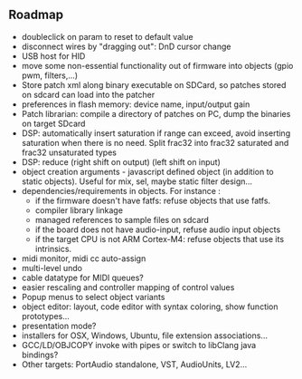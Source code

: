 ## Roadmap

* doubleclick on param to reset to default value
* disconnect wires by "dragging out": DnD cursor change
* USB host for HID
* move some non-essential functionality out of firmware into objects (gpio pwm, filters,...)
* Store patch xml along binary executable on SDCard, so patches stored on sdcard can load into the patcher
* preferences in flash memory: device name, input/output gain
* Patch librarian: compile a directory of patches on PC, dump the binaries on target SDcard
* DSP: automatically insert saturation if range can exceed, avoid inserting saturation when there is no need. Split frac32 into frac32 saturated and frac32 unsaturated types
* DSP: reduce (right shift on output) (left shift on input)
* object creation arguments - javascript defined object (in addition to static objects). Useful for mix, sel, maybe static filter design...
* dependencies/requirements in objects. For instance :
    * if the firmware doesn't have fatfs: refuse objects that use fatfs.
    * compiler library linkage
    * managed references to sample files on sdcard
    * if the board does not have audio-input, refuse audio input objects
    * if the target CPU is not ARM Cortex-M4: refuse objects that use its intrinsics.               
* midi monitor, midi cc auto-assign
* multi-level undo
* cable datatype for MIDI queues?
* easier rescaling and controller mapping of control values
* Popup menus to select object variants
* object editor: layout, code editor with syntax coloring, show function prototypes...
* presentation mode?
* installers for OSX, Windows, Ubuntu, file extension associations...
* GCC/LD/OBJCOPY invoke with pipes or switch to libClang java bindings?                
* Other targets: PortAudio standalone, VST, AudioUnits, LV2...
